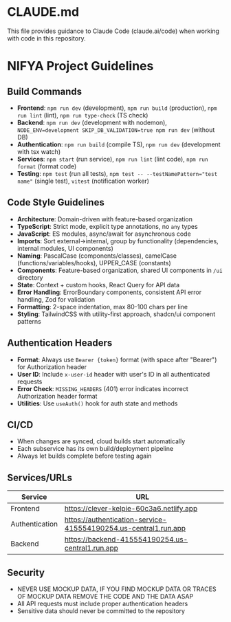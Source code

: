 # CLAUDE.md

This file provides guidance to Claude Code (claude.ai/code) when working with code in this repository.

# NIFYA Project Guidelines

## Build Commands
- **Frontend**: `npm run dev` (development), `npm run build` (production), `npm run lint` (lint), `npm run type-check` (TS check)
- **Backend**: `npm run dev` (development with nodemon), `NODE_ENV=development SKIP_DB_VALIDATION=true npm run dev` (without DB)
- **Authentication**: `npm run build` (compile TS), `npm run dev` (development with tsx watch)
- **Services**: `npm start` (run service), `npm run lint` (lint code), `npm run format` (format code)
- **Testing**: `npm test` (run all tests), `npm test -- --testNamePattern="test name"` (single test), `vitest` (notification worker)

## Code Style Guidelines
- **Architecture**: Domain-driven with feature-based organization
- **TypeScript**: Strict mode, explicit type annotations, no `any` types
- **JavaScript**: ES modules, async/await for asynchronous code
- **Imports**: Sort external→internal, group by functionality (dependencies, internal modules, UI components)
- **Naming**: PascalCase (components/classes), camelCase (functions/variables/hooks), UPPER_CASE (constants)
- **Components**: Feature-based organization, shared UI components in `/ui` directory
- **State**: Context + custom hooks, React Query for API data
- **Error Handling**: ErrorBoundary components, consistent API error handling, Zod for validation
- **Formatting**: 2-space indentation, max 80-100 chars per line
- **Styling**: TailwindCSS with utility-first approach, shadcn/ui component patterns

## Authentication Headers
- **Format**: Always use `Bearer {token}` format (with space after "Bearer") for Authorization header
- **User ID**: Include `x-user-id` header with user's ID in all authenticated requests
- **Error Check**: `MISSING_HEADERS` (401) error indicates incorrect Authorization header format
- **Utilities**: Use `useAuth()` hook for auth state and methods

## CI/CD
- When changes are synced, cloud builds start automatically
- Each subservice has its own build/deployment pipeline
- Always let builds complete before testing again

## Services/URLs
| Service | URL |
|---------|-----|
| Frontend | https://clever-kelpie-60c3a6.netlify.app |
| Authentication | https://authentication-service-415554190254.us-central1.run.app |
| Backend | https://backend-415554190254.us-central1.run.app |

## Security
- NEVER USE MOCKUP DATA, IF YOU FIND MOCKUP DATA OR TRACES OF MOCKUP DATA REMOVE THE CODE AND THE DATA ASAP
- All API requests must include proper authentication headers
- Sensitive data should never be committed to the repository